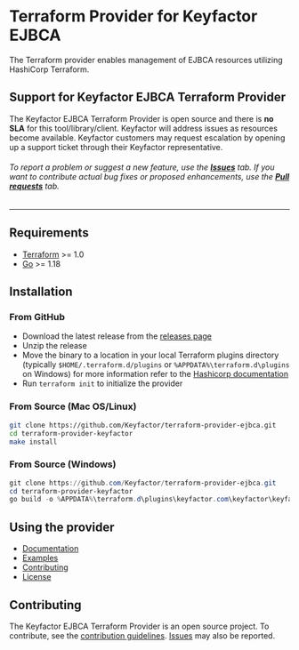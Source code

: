 # Terraform Provider for Keyfactor EJBCA

The Terraform provider enables management of EJBCA resources utilizing HashiCorp Terraform.

## Support for Keyfactor EJBCA Terraform Provider

The Keyfactor EJBCA Terraform Provider is open source and there is **no SLA** for this tool/library/client. Keyfactor will address issues as resources become available. Keyfactor customers may request escalation by opening up a support ticket through their Keyfactor representative.

###### To report a problem or suggest a new feature, use the **[Issues](../../issues)** tab. If you want to contribute actual bug fixes or proposed enhancements, use the **[Pull requests](../../pulls)** tab.
___

## Requirements

- [Terraform](https://www.terraform.io/downloads.html) >= 1.0
- [Go](https://golang.org/doc/install) >= 1.18


## Installation

### From GitHub
- Download the latest release from the [releases page](https://github.com/Keyfactor/terraform-provider-ejbca/releases)
- Unzip the release
- Move the binary to a location in your local Terraform plugins directory (typically `$HOME/.terraform.d/plugins` or `%APPDATA%\terraform.d\plugins` on Windows)
  for more information refer to the [Hashicorp documentation](https://www.terraform.io/docs/cli/config/config-file.html#implied-local-mirror-directories)
- Run `terraform init` to initialize the provider

### From Source (Mac OS/Linux)
```bash
git clone https://github.com/Keyfactor/terraform-provider-ejbca.git
cd terraform-provider-keyfactor
make install
```

### From Source (Windows)
```powershell
git clone https://github.com/Keyfactor/terraform-provider-ejbca.git
cd terraform-provider-keyfactor
go build -o %APPDATA%\terraform.d\plugins\keyfactor.com\keyfactor\keyfactor\1.0.3\terraform-provider-keyfactor.exe
```

## Using the provider

* [Documentation](docs/index.md)
* [Examples](examples)
* [Contributing](CONTRIBUTING.md)
* [License](LICENSE)

## Contributing
The Keyfactor EJBCA Terraform Provider is an open source project. To contribute, see the [contribution guidelines](https://github.com/Keyfactor/terraform-provider-keyfactor/blob/main/CONTRIBUTING.md).
[Issues](../../issues) may also be reported.